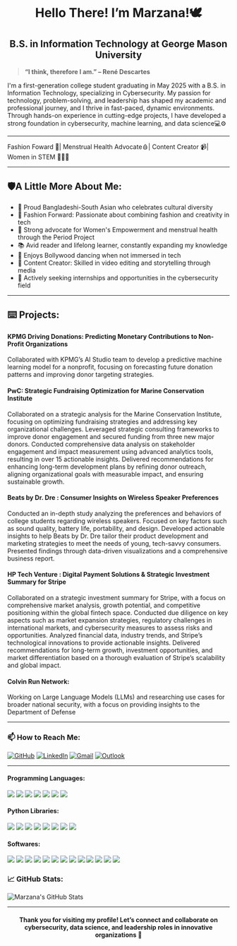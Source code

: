 <h1 align="center"> Hello There! I’m Marzana!🕊️</h1>


> 
<h2 align="center"> B.S. in Information Technology at George Mason University</h2>

> **“I think, therefore I am.” – René Descartes**
>
> 
I'm a first-generation college student graduating in May 2025 with a B.S. in Information Technology, specializing in Cybersecurity. My passion for technology, problem-solving, and leadership has shaped my academic and professional journey, and I thrive in fast-paced, dynamic environments. Through hands-on experience in cutting-edge projects, I have developed a strong foundation in cybersecurity, machine learning, and data science💻⚙️


---
Fashion Foward 👗| Menstrual Health Advocate🩸| Content Creator 📹| Women in STEM 👩🏻‍💻


---


## 🛡️A Little More About Me:
- 💚 Proud Bangladeshi-South Asian who celebrates cultural diversity
- 👗 Fashion Forward: Passionate about combining fashion and creativity in tech
- 💪 Strong advocate for Women's Empowerment and menstrual health through the Period Project
- 📚 Avid reader and lifelong learner, constantly expanding my knowledge
- 💃 Enjoys Bollywood dancing when not immersed in tech
- 🎥 Content Creator: Skilled in video editing and storytelling through media
- 🎯 Actively seeking internships and opportunities in the cybersecurity field


---
<h2>⌨️ Projects:</h2>
<h4> KPMG Driving Donations: Predicting Monetary Contributions to Non-Profit Organizations </h4>
Collaborated with KPMG’s AI Studio team to develop a predictive machine learning model for a nonprofit, focusing on 
forecasting future donation patterns and improving donor targeting strategies.

<h4> PwC: Strategic Fundraising Optimization for Marine Conservation Institute </h4>
Collaborated on a strategic analysis for the Marine Conservation Institute, focusing on optimizing fundraising strategies and addressing key organizational challenges. Leveraged strategic consulting frameworks to improve donor engagement and secured funding from three new major donors. Conducted comprehensive data analysis on stakeholder engagement and impact measurement using advanced analytics tools, resulting in over 15 actionable insights. Delivered recommendations for enhancing long-term development plans by refining donor outreach, aligning organizational goals with measurable impact, and ensuring sustainable growth.
  
<h4>Beats by Dr. Dre : Consumer Insights on Wireless Speaker Preferences </h4> 
Conducted an in-depth study analyzing the preferences and behaviors of college students regarding wireless speakers. Focused on key factors such as sound quality, battery life, portability, and design. Developed actionable insights to help Beats by Dr. Dre tailor their product development and marketing strategies to meet the needs of young, tech-savvy consumers. Presented findings through data-driven visualizations and a comprehensive business report.

<h4> HP Tech Venture : Digital Payment Solutions & Strategic Investment Summary for Stripe </h4>
Collaborated on a strategic investment summary for Stripe, with a focus on comprehensive market analysis, growth potential, and competitive positioning within the global fintech space. Conducted due diligence on key aspects such as market expansion strategies, regulatory challenges in international markets, and cybersecurity measures to assess risks and opportunities. Analyzed financial data, industry trends, and Stripe’s technological innovations to provide actionable insights. Delivered recommendations for long-term growth, investment opportunities, and market differentiation based on a thorough evaluation of Stripe’s scalability and global impact.

<h4> Colvin Run Network: </h4> Working on Large Language Models (LLMs) and researching use cases for broader national security, with a focus on providing insights to the Department of Defense

-----


### 📫 **How to Reach Me**:

[![GitHub](https://img.shields.io/badge/GitHub-181717?style=flat-square&logo=github&logoColor=white)](https://github.com/marzanaafroz)
[![LinkedIn](https://img.shields.io/badge/LinkedIn-0077B5?style=flat-square&logo=linkedin&logoColor=white)](https://www.linkedin.com/in/marzana-afroz/) 
[![Gmail](https://img.shields.io/badge/Gmail-D14836?style=flat-square&logo=gmail&logoColor=white)](mailto:marzanaafroz123@gmail.com)
[![Outlook](https://img.shields.io/badge/Outlook-0078D4?style=flat-square&logo=microsoft-outlook&logoColor=white)](mailto:mafroz@gmu.edu)


---

#### **Programming Languages**:

<div>
  <img src="https://img.shields.io/badge/Python-blue.svg?style=flat&logo=python&logoColor=white"/>
  <img src="https://img.shields.io/badge/Java-red.svg?style=flat&logo=java&logoColor=white"/>
  <img src="https://img.shields.io/badge/HTML-orange.svg?style=flat&logo=html5&logoColor=white"/>
  <img src="https://img.shields.io/badge/CSS-blue.svg?style=flat&logo=css3&logoColor=white"/>
  <img src="https://img.shields.io/badge/SQL-yellow.svg?style=flat&logo=mysql&logoColor=white"/>
  <img src="https://img.shields.io/badge/JavaScript-yellow.svg?style=flat&logo=javascript&logoColor=black"/>
  <img src="https://img.shields.io/badge/Swift-orange.svg?style=flat&logo=swift&logoColor=white"/>
</div>

#### **Python Libraries**:

<div> <img src="https://img.shields.io/badge/pandas-blue.svg?style=flat&logo=pandas&logoColor=white"/> <img src="https://img.shields.io/badge/NumPy-lightblue.svg?style=flat&logo=numpy&logoColor=white"/> <img src="https://img.shields.io/badge/Matplotlib-green.svg?style=flat&logo=matplotlib&logoColor=white"/> <img src="https://img.shields.io/badge/TensorFlow-orange.svg?style=flat&logo=tensorflow&logoColor=white"/> <img src="https://img.shields.io/badge/Scikit--learn-yellow.svg?style=flat&logo=scikit-learn&logoColor=white"/> <img src="https://img.shields.io/badge/Statsmodels-red.svg?style=flat&logo=statsmodels&logoColor=white"/> <img src="https://img.shields.io/badge/Seaborn-blue.svg?style=flat&logo=seaborn&logoColor=white"/> <img src="https://img.shields.io/badge/SciPy-lightgreen.svg?style=flat&logo=scipy&logoColor=white"/> </div>

#### **Softwares**:

<div>
  <img src="https://img.shields.io/badge/GitHub-black.svg?style=flat&logo=github&logoColor=white"/>
  <img src="https://img.shields.io/badge/Tableau-blue.svg?style=flat&logo=tableau&logoColor=white"/>
  <img src="https://img.shields.io/badge/Jupyter-orange.svg?style=flat&logo=jupyter&logoColor=white"/>
  <img src="https://img.shields.io/badge/Ubuntu-orange.svg?style=flat&logo=ubuntu&logoColor=white"/>
  <img src="https://img.shields.io/badge/Wireshark-blue.svg?style=flat&logo=wireshark&logoColor=white"/>
  <img src="https://img.shields.io/badge/Cisco%20Packet%20Tracer-red.svg?style=flat&logo=cisco&logoColor=white"/>
  <img src="https://img.shields.io/badge/macOS-grey.svg?style=flat&logo=apple&logoColor=white"/>
  <img src="https://img.shields.io/badge/Unix-black.svg?style=flat&logo=linux&logoColor=white"/>
  <img src="https://img.shields.io/badge/Dreamweaver-green.svg?style=flat&logo=dreamweaver&logoColor=white"/>
  <img src="https://img.shields.io/badge/Photoshop-blue.svg?style=flat&logo=adobe-photoshop&logoColor=white"/>
  <img src="https://img.shields.io/badge/Canva-lightblue.svg?style=flat&logo=canva&logoColor=white"/>
  <img src="https://img.shields.io/badge/Excel-green.svg?style=flat&logo=microsoft-excel&logoColor=white"/>
  <img src="https://img.shields.io/badge/Notion-black.svg?style=flat&logo=notion&logoColor=white"/>
</div>

### 📈 GitHub Stats:
![Marzana's GitHub Stats](https://github-readme-stats.vercel.app/api?username=marzanaafroz&show_icons=true&theme=radical)

---

<h4 align="center"> Thank you for visiting my profile! Let’s connect and collaborate on cybersecurity, data science, and leadership roles in innovative organizations 🤝</h4>
